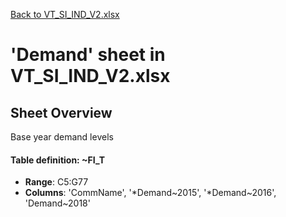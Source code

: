 [Back to VT_SI_IND_V2.xlsx](README.md)

# 'Demand' sheet in VT_SI_IND_V2.xlsx

## Sheet Overview

Base year demand levels

#### Table definition: ~FI_T
- **Range**: C5:G77
- **Columns**: 'CommName', '*Demand\~2015', '*Demand\~2016', 'Demand\~2018'

